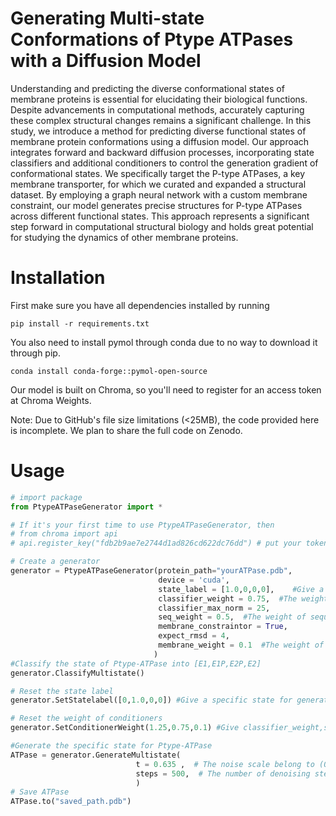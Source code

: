 # Generating Multi-state Conformations of Ptype ATPases with a Diffusion Model

Understanding and predicting the diverse conformational states of membrane proteins is essential for elucidating their biological functions. Despite advancements in computational methods, accurately capturing these complex structural changes remains a significant challenge. 
In this study, we introduce a method for predicting diverse functional states of membrane protein conformations using a diffusion model. Our approach integrates forward and backward diffusion processes, incorporating state classifiers and additional conditioners to control the generation gradient of conformational states. We specifically target the P-type ATPases, a key membrane transporter, for which we curated and expanded a structural dataset. By employing a graph neural network with a custom membrane constraint, our model generates precise structures for P-type ATPases across different functional states. 
This approach represents a significant step forward in computational structural biology and holds great potential for studying the dynamics of other membrane proteins.

# Installation

First make sure you have all dependencies installed by running 

```
pip install -r requirements.txt
```
You also need to install pymol through conda due to no way to download it through pip.
```
conda install conda-forge::pymol-open-source
```

Our model is built on Chroma, so you'll need to register for an access token at Chroma Weights.

Note: Due to GitHub's file size limitations (<25MB), the code provided here is incomplete. We plan to share the full code on Zenodo.
# Usage

~~~python
# import package
from PtypeATPaseGenerator import *

# If it's your first time to use PtypeATPaseGenerator, then
# from chroma import api
# api.register_key("fdb2b9ae7e2744d1ad826cd622dc76dd") # put your token here

# Create a generator
generator = PtypeATPaseGenerator(protein_path="yourATPase.pdb",
                                 device = 'cuda',
                                 state_label = [1.0,0,0,0],    #Give a specific state for generation,  [E1,E1P,E2P,E2]
                                 classifier_weight = 0.75,  #The weight of classifier conditioner
                                 classifier_max_norm = 25,
                                 seq_weight = 0.5,  #The weight of sequence conditioner
                                 membrane_constraintor = True,
                                 expect_rmsd = 4,
                                 membrane_weight = 0.1  #The weight of sequence conditioner, recommended less than 0.25
                                )
#Classify the state of Ptype-ATPase into [E1,E1P,E2P,E2]
generator.ClassifyMultistate()

# Reset the state label    
generator.SetStatelabel([0,1.0,0,0]) #Give a specific state for generation,  [E1,E1P,E2P,E2]

# Reset the weight of conditioners
generator.SetConditionerWeight(1.25,0.75,0.1) #Give classifier_weight,seq_weight,membrane_weight respectively

#Generate the specific state for Ptype-ATPase
ATPase = generator.GenerateMultistate(
                            t = 0.635 ,  # The noise scale belong to (0,1)
                            steps = 500,  # The number of denoising step
                            )
# Save ATPase
ATPase.to("saved_path.pdb")
~~~


